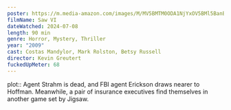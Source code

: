 ```yaml
---
poster: https://m.media-amazon.com/images/M/MV5BMTM0ODA1NjYxOV5BMl5BanBnXkFtZTcwNjg1MTM3Mg@@._V1_SX300.jpg
filmName: Saw VI
dateWatched: 2024-07-08
length: 90 min
genre: Horror, Mystery, Thriller
year: "2009"
cast: Costas Mandylor, Mark Rolston, Betsy Russell
director: Kevin Greutert
fuckedUpMeter: 68
---
```



plot:: Agent Strahm is dead, and FBI agent Erickson draws nearer to Hoffman. Meanwhile, a pair of insurance executives find themselves in another game set by Jigsaw.